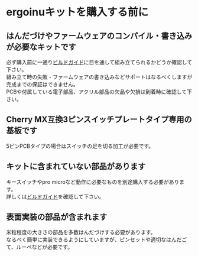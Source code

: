 ergoinuキットを購入する前に
===

## はんだづけやファームウェアのコンパイル・書き込みが必要なキットです
必ず購入前に一通り[ビルドガイド](/buildguide_jp.md)に目を通して組み立てられるかどうか確認して下さい。   
組み立て時の失敗・ファームウェアの書き込みなどサポートはなるべくしますが完成までの保証はできません。   
PCBや付属している電子部品、アクリル部品の欠品や欠損は到着時に確認して下さい。   

## Cherry MX互換3ピンスイッチプレートタイプ専用の基板です   
5ピンPCBタイプの場合はスイッチの足を切る加工が必要です。   

## キットに含まれていない部品があります   
キースイッチやpro microなど動作に必要なものを別途購入する必要があります。   
詳しくは[ビルドガイド](/buildguide_jp.md)を確認して下さい。

## 表面実装の部品が含まれます   
米粒程度の大きさの部品を多数はんだづけする必要があります。   
なるべく簡単に実装できるようにしていますが、ピンセットや適切なはんだごて、ルーペなどが必要です。
